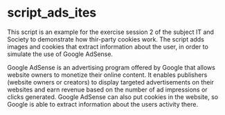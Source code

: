 # script_ads_ites

This script is an example for the exercise session 2 of the subject IT and Society to demonstrate how thir-party cookies work. The script adds images and cookies that extract information about the user, in order to simulate the use of Google AdSense. 

Google AdSense is an advertising program offered by Google that allows website owners to monetize their online content. It enables publishers (website owners or creators) to display targeted advertisements on their websites and earn revenue based on the number of ad impressions or clicks generated. Google AdSense can also put cookies in the website, so Google is able to extract information about the users activity there.
